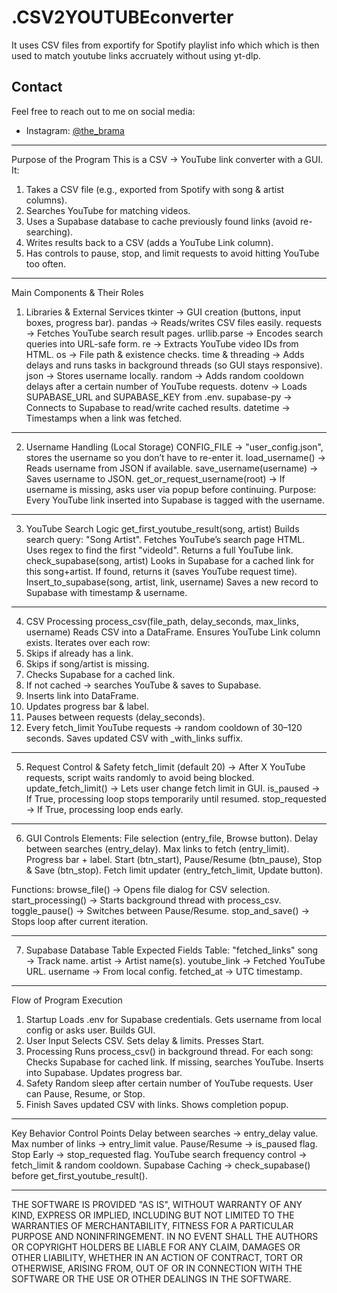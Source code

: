 # .CSV2YOUTUBEconverter
It uses CSV files from exportify for Spotify playlist info which which is then used to match youtube links accruately without using yt-dlp.

## Contact

Feel free to reach out to me on social media:
- Instagram: [@the_brama]([https://instagram.com/your_instagram_id](https://www.instagram.com/the_brama?igsh=MWNnaXhseWJ4cG9ydQ==))
  
---
Purpose of the Program
This is a CSV → YouTube link converter with a GUI.
It:
1. Takes a CSV file (e.g., exported from Spotify with song & artist columns).
2. Searches YouTube for matching videos.
3. Uses a Supabase database to cache previously found links (avoid re-searching).
4. Writes results back to a CSV (adds a YouTube Link column).
5. Has controls to pause, stop, and limit requests to avoid hitting YouTube too often.

---
Main Components & Their Roles
1. Libraries & External Services
tkinter → GUI creation (buttons, input boxes, progress bar).
pandas → Reads/writes CSV files easily.
requests → Fetches YouTube search result pages.
urllib.parse → Encodes search queries into URL-safe form.
re → Extracts YouTube video IDs from HTML.
os → File path & existence checks.
time & threading → Adds delays and runs tasks in background threads (so GUI stays responsive).
json → Stores username locally.
random → Adds random cooldown delays after a certain number of YouTube requests.
dotenv → Loads SUPABASE_URL and SUPABASE_KEY from .env.
supabase-py → Connects to Supabase to read/write cached results.
datetime → Timestamps when a link was fetched.

---
2. Username Handling (Local Storage)
CONFIG_FILE → "user_config.json", stores the username so you don’t have to re-enter it.
load_username() → Reads username from JSON if available.
save_username(username) → Saves username to JSON.
get_or_request_username(root) → If username is missing, asks user via popup before continuing.
Purpose: Every YouTube link inserted into Supabase is tagged with the username.

---
3. YouTube Search Logic
get_first_youtube_result(song, artist)
Builds search query: "Song Artist".
Fetches YouTube’s search page HTML.
Uses regex to find the first "videoId".
Returns a full YouTube link.
check_supabase(song, artist)
Looks in Supabase for a cached link for this song+artist.
If found, returns it (saves YouTube request time).
Insert_to_supabase(song, artist, link, username)
Saves a new record to Supabase with timestamp & username.

---
4. CSV Processing
process_csv(file_path, delay_seconds, max_links, username)
Reads CSV into a DataFrame.
Ensures YouTube Link column exists.
Iterates over each row:
1. Skips if already has a link.
2. Skips if song/artist is missing.
3. Checks Supabase for a cached link.
4. If not cached → searches YouTube & saves to Supabase.
5. Inserts link into DataFrame.
6. Updates progress bar & label.
7. Pauses between requests (delay_seconds).
8. Every fetch_limit YouTube requests → random cooldown of 30–120 seconds.
Saves updated CSV with _with_links suffix.

---
5. Request Control & Safety
fetch_limit (default 20) → After X YouTube requests, script waits randomly to avoid being blocked.
update_fetch_limit() → Lets user change fetch limit in GUI.
is_paused → If True, processing loop stops temporarily until resumed.
stop_requested → If True, processing loop ends early.

---
6. GUI Controls
Elements:
File selection (entry_file, Browse button).
Delay between searches (entry_delay).
Max links to fetch (entry_limit).
Progress bar + label.
Start (btn_start), Pause/Resume (btn_pause), Stop & Save (btn_stop).
Fetch limit updater (entry_fetch_limit, Update button).

Functions:
browse_file() → Opens file dialog for CSV selection.
start_processing() → Starts background thread with process_csv.
toggle_pause() → Switches between Pause/Resume.
stop_and_save() → Stops loop after current iteration.

---
7. Supabase Database Table Expected Fields
Table: "fetched_links"
song → Track name.
artist → Artist name(s).
youtube_link → Fetched YouTube URL.
username → From local config.
fetched_at → UTC timestamp.

---
Flow of Program Execution
1. Startup
Loads .env for Supabase credentials.
Gets username from local config or asks user.
Builds GUI.
2. User Input
Selects CSV.
Sets delay & limits.
Presses Start.
3. Processing
Runs process_csv() in background thread.
For each song:
Checks Supabase for cached link.
If missing, searches YouTube.
Inserts into Supabase.
Updates progress bar.
4. Safety
Random sleep after certain number of YouTube requests.
User can Pause, Resume, or Stop.
5. Finish
Saves updated CSV with links.
Shows completion popup.

---
Key Behavior Control Points
Delay between searches → entry_delay value.
Max number of links → entry_limit value.
Pause/Resume → is_paused flag.
Stop Early → stop_requested flag.
YouTube search frequency control → fetch_limit & random cooldown.
Supabase Caching → check_supabase() before get_first_youtube_result().

---

THE SOFTWARE IS PROVIDED "AS IS", WITHOUT WARRANTY OF ANY KIND, EXPRESS OR IMPLIED, INCLUDING BUT NOT LIMITED TO THE WARRANTIES OF MERCHANTABILITY, FITNESS FOR A PARTICULAR PURPOSE AND 
NONINFRINGEMENT. IN NO EVENT SHALL THE AUTHORS OR COPYRIGHT HOLDERS BE LIABLE FOR ANY CLAIM, DAMAGES OR OTHER LIABILITY, WHETHER IN AN ACTION OF CONTRACT, TORT OR OTHERWISE, ARISING FROM,
OUT OF OR IN CONNECTION WITH THE SOFTWARE OR THE USE OR OTHER DEALINGS IN THE SOFTWARE.
